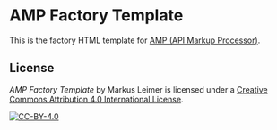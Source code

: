 # AMP Factory Template

This is the factory HTML template for
[AMP (API Markup Processor)](https://github.com/voidblaster/AMP).


## License

*AMP Factory Template* by Markus Leimer is licensed under a [Creative Commons Attribution 4.0 International License](LICENSE).

[![CC-BY-4.0](https://i.creativecommons.org/l/by/4.0/88x31.png)](LICENSE)

